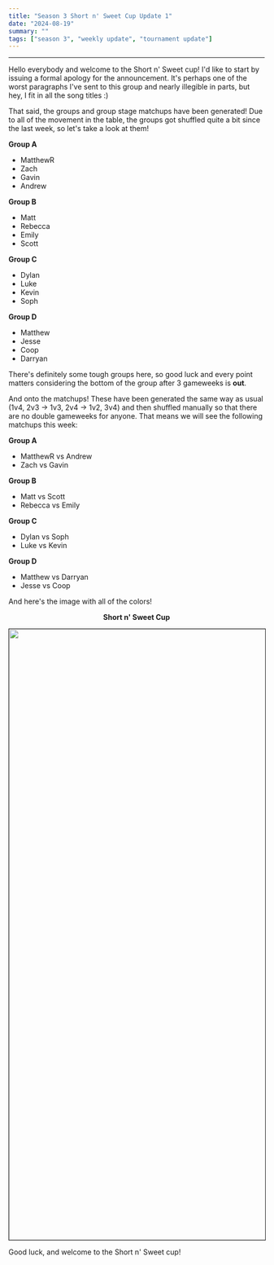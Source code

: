 ```yaml
---
title: "Season 3 Short n' Sweet Cup Update 1"
date: "2024-08-19"
summary: ""
tags: ["season 3", "weekly update", "tournament update"]
---
```


<style>
img {
  display: block;
  margin-left: auto;
  margin-right: auto;
  border: 1px solid;
}
.center-bold {
    text-align: center;
    font-weight: bold;
}
</style>

---

Hello everybody and welcome to the Short n' Sweet cup! I'd like to start by issuing a formal apology for the announcement. It's perhaps one of the worst paragraphs I've sent to this group and nearly illegible in parts, but hey, I fit in all the song titles :)

That said, the groups and group stage matchups have been generated! Due to all of the movement in the table, the groups got shuffled quite a bit since the last week, so let's take a look at them!

**Group A**

- MatthewR
- Zach
- Gavin
- Andrew

**Group B**

- Matt
- Rebecca
- Emily
- Scott

**Group C**

- Dylan
- Luke
- Kevin
- Soph

**Group D**

- Matthew
- Jesse
- Coop
- Darryan

There's definitely some tough groups here, so good luck and every point matters considering the bottom of the group after 3 gameweeks is **out**.

And onto the matchups! These have been generated the same way as usual (1v4, 2v3 -> 1v3, 2v4 -> 1v2, 3v4) and then shuffled manually so that there are no double gameweeks for anyone. That means we will see the following matchups this week:

**Group A**

- MatthewR vs Andrew
- Zach vs Gavin

**Group B**

- Matt vs Scott
- Rebecca vs Emily

**Group C**

- Dylan vs Soph
- Luke vs Kevin

**Group D**

- Matthew vs Darryan
- Jesse vs Coop

And here's the image with all of the colors!

<p class="center-bold">Short n' Sweet Cup</p>
<img src="/images/season-3/season-3-wu/14/group-stage.png" width="1200vh" height="auto">

Good luck, and welcome to the Short n' Sweet cup!

